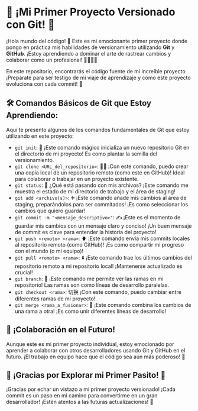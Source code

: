 # 🚀 ¡Mi Primer Proyecto Versionado con Git! 🚀

¡Hola mundo del código! 👋 Este es mi emocionante primer proyecto donde pongo en práctica mis habilidades de versionamiento utilizando **Git** y **GitHub**. ¡Estoy aprendiendo a dominar el arte de rastrear cambios y colaborar como un profesional! 👨‍💻👩‍💻

En este repositorio, encontrarás el código fuente de mi increíble proyecto ¡Prepárate para ser testigo de mi viaje de aprendizaje y cómo este proyecto evoluciona con cada commit! 🌟

## 🛠️ Comandos Básicos de Git que Estoy Aprendiendo:

Aquí te presento algunos de los comandos fundamentales de Git que estoy utilizando en este proyecto:

* `git init`: 💾 ¡Este comando mágico inicializa un nuevo repositorio Git en el directorio de mi proyecto! Es como plantar la semilla del versionamiento.
* `git clone <URL_del_repositorio>`: 👯‍♀️ ¡Con este comando, puedo crear una copia local de un repositorio remoto (como este en GitHub)! Ideal para colaborar o trabajar en un proyecto existente.
* `git status`: 🚦 ¿Qué está pasando con mis archivos? ¡Este comando me muestra el estado de mi directorio de trabajo y el área de staging!
* `git add <archivo(s)>`: ➕ ¡Este comando añade mis cambios al área de staging, preparándolos para ser commitados! ¡Es como seleccionar los cambios que quiero guardar!
* `git commit -m "<mensaje_descriptivo>"`: ✍️ ¡Este es el momento de guardar mis cambios con un mensaje claro y conciso! ¡Un buen mensaje de commit es clave para entender la historia del proyecto!
* `git push <remoto> <rama>`: ⬆️ ¡Este comando envía mis commits locales al repositorio remoto (como GitHub)! ¡Es como compartir mi progreso con el mundo (o mi equipo)!
* `git pull <remoto> <rama>`: ⬇️ ¡Este comando trae los últimos cambios del repositorio remoto a mi repositorio local! ¡Mantenerse actualizado es crucial!
* `git branch`: 🌿 ¡Este comando me permite ver las ramas en mi repositorio! Las ramas son como líneas de desarrollo paralelas.
* `git checkout <rama>`: 切换 ¡Con este comando, puedo cambiar entre diferentes ramas de mi proyecto!
* `git merge <rama_a_fusionar>`: 🔗 ¡Este comando combina los cambios de una rama a otra! ¡Es como unir diferentes líneas de desarrollo!

## 🤝 ¡Colaboración en el Futuro!

Aunque este es mi primer proyecto individual, estoy emocionado por aprender a colaborar con otros desarrolladores usando Git y GitHub en el futuro. ¡El trabajo en equipo hace que el código sea aún más poderoso! 🤝

## 🎉 ¡Gracias por Explorar mi Primer Pasito! 🎉

¡Gracias por echar un vistazo a mi primer proyecto versionado! ¡Cada commit es un paso en mi camino para convertirme en un gran desarrollador! ¡Estén atentos a las futuras actualizaciones! 👀

